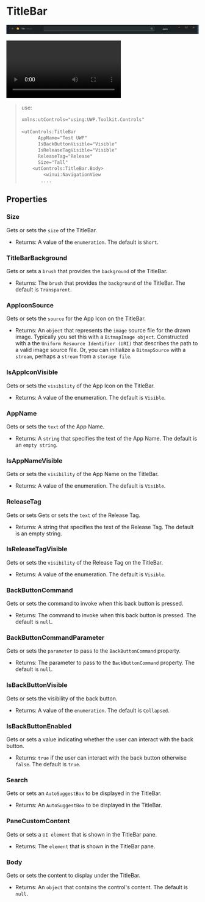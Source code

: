 # TitleBar
![Alt text](on-app.png)

<video src="Recording%202023-10-12%20025429.mp4" controls title="Title"></video>

> use:
> ```xaml
> xmlns:utControls="using:UWP.Toolkit.Controls"
>
> <utControls:TitleBar
>       AppName="Test UWP"
>       IsBackButtonVisible="Visible"
>       IsReleaseTagVisible="Visible"
>       ReleaseTag="Release"
>       Size="Tall"
>     <utControls:TitleBar.Body>
>         <winui:NavigationView
>        ....
> ```

## Properties

### Size
Gets or sets the `size` of the TitleBar.
- Returns: A value of the `enumeration`. The default is `Short`.

### TitleBarBackground
Gets or sets a `brush` that provides the `background` of the TitleBar.
- Returns: The `brush` that provides the `background` of the TitleBar. The default is `Transparent`.

### AppIconSource
Gets or sets the `source` for the App Icon on the TitleBar.
- Returns: An `object` that represents the `image` source file for the drawn image. Typically you set this with a `BitmapImage object`. Constructed with a the `Uniform Resource Identifier (URI)` that describes the path to a valid image source file. Or, you can initialize a `BitmapSource` with a `stream`, perhaps a `stream` from a `storage file`.
  
### IsAppIconVisible
Gets or sets the `visibility` of the App Icon on the TitleBar.
- Returns: A value of the enumeration. The default is `Visible`.
  
### AppName
Gets or sets the `text` of the App Name.
- Returns: A `string` that specifies the text of the App Name. The default is an `empty string`.

### IsAppNameVisible
Gets or sets the `visibility` of the App Name on the TitleBar.
- Returns: A value of the enumeration. The default is `Visible`.

### ReleaseTag
Gets or sets Gets or sets the `text` of the Release Tag.
- Returns: A string that specifies the text  of the Release Tag. The default is an empty string.

### IsReleaseTagVisible
Gets or sets the `visibility` of the Release Tag on the TitleBar.
- Returns: A value of the enumeration. The default is `Visible`.


### BackButtonCommand
Gets or sets the command to invoke when this back button is pressed.
- Returns: The command to invoke when this back button is pressed. The default is `null`.

### BackButtonCommandParameter
Gets or sets the `parameter` to pass to the `BackButtonCommand` property.
-  Returns: The parameter to pass to the `BackButtonCommand` property. The default is `null`.

### IsBackButtonVisible
Gets or sets the visibility of the back button.
- Returns: A value of the `enumeration`. The default is `Collapsed`.

### IsBackButtonEnabled
Gets or sets a value indicating whether the user can interact with the back button.
- Returns: `true` if the user can interact with the back button otherwise `false`. The default is `true`.

### Search
Gets or sets an `AutoSuggestBox` to be displayed in the TitleBar.
- Returns:  An `AutoSuggestBox` to be displayed in the TitleBar.

### PaneCustomContent
Gets or sets a `UI element` that is shown in the TitleBar pane.
- Returns: The `element` that is shown in the TitleBar pane.

### Body
Gets or sets the content to display under the TitleBar.
-  Returns: An `object` that contains the control's content. The default is `null`.